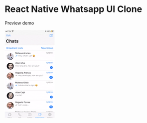# React Native Whatsapp UI Clone

Preview demo

![alt text](https://github.com/MateusArenas/whatsapp-ui/blob/main/whatsapp.gif "Logo Title Text 1")
